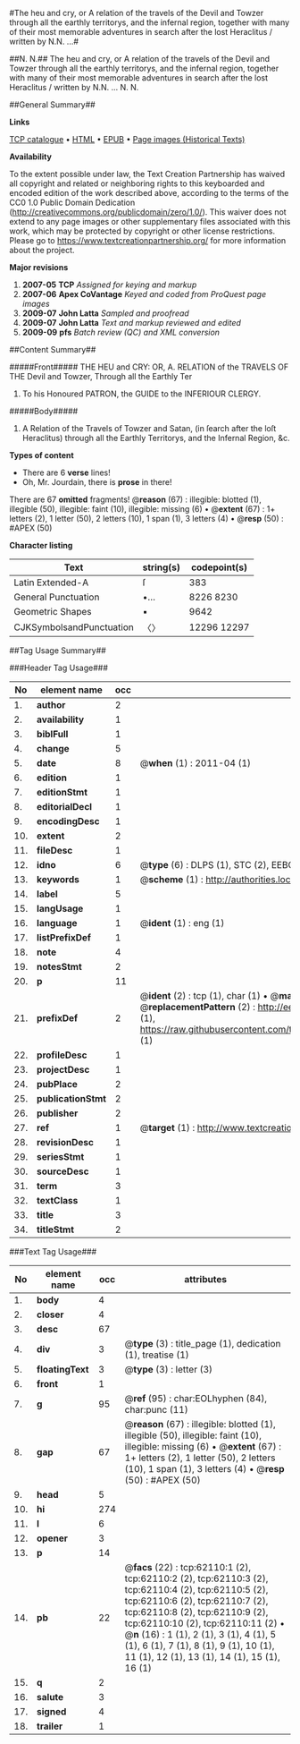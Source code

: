#The heu and cry, or A relation of the travels of the Devil and Towzer through all the earthly territorys, and the infernal region, together with many of their most memorable adventures in search after the lost Heraclitus / written by N.N. ...#

##N. N.##
The heu and cry, or A relation of the travels of the Devil and Towzer through all the earthly territorys, and the infernal region, together with many of their most memorable adventures in search after the lost Heraclitus / written by N.N. ...
N. N.

##General Summary##

**Links**

[TCP catalogue](http://www.ota.ox.ac.uk/tcp/)  • 
[HTML](http://tei.it.ox.ac.uk/tcp/Texts-HTML/free/A52/A52738.html)  • 
[EPUB](http://tei.it.ox.ac.uk/tcp/Texts-EPUB/free/A52/A52738.epub) • 
[Page images (Historical Texts)](https://historicaltexts.jisc.ac.uk/eebo-12442138e)

**Availability**

To the extent possible under law, the Text Creation Partnership has waived all copyright and related or neighboring rights to this keyboarded and encoded edition of the work described above, according to the terms of the CC0 1.0 Public Domain Dedication (http://creativecommons.org/publicdomain/zero/1.0/). This waiver does not extend to any page images or other supplementary files associated with this work, which may be protected by copyright or other license restrictions. Please go to https://www.textcreationpartnership.org/ for more information about the project.

**Major revisions**

1. __2007-05__ __TCP__ *Assigned for keying and markup*
1. __2007-06__ __Apex CoVantage__ *Keyed and coded from ProQuest page images*
1. __2009-07__ __John Latta__ *Sampled and proofread*
1. __2009-07__ __John Latta__ *Text and markup reviewed and edited*
1. __2009-09__ __pfs__ *Batch review (QC) and XML conversion*

##Content Summary##

#####Front#####
THE HEU and CRY: OR, A. RELATION of the TRAVELS OF THE Devil and Towzer, Through all the Earthly Ter
1. To his Honoured PATRON, the GUIDE to the INFERIOUR CLERGY.

#####Body#####

1. A Relation of the Travels of Towzer and Satan, (in ſearch after the loſt Heraclitus) through all the Earthly Territorys, and the Infernal Region, &c.

**Types of content**

  * There are 6 **verse** lines!
  * Oh, Mr. Jourdain, there is **prose** in there!

There are 67 **omitted** fragments! 
 @__reason__ (67) : illegible: blotted (1), illegible (50), illegible: faint (10), illegible: missing (6)  •  @__extent__ (67) : 1+ letters (2), 1 letter (50), 2 letters (10), 1 span (1), 3 letters (4)  •  @__resp__ (50) : #APEX (50)

**Character listing**


|Text|string(s)|codepoint(s)|
|---|---|---|
|Latin Extended-A|ſ|383|
|General Punctuation|•…|8226 8230|
|Geometric Shapes|▪|9642|
|CJKSymbolsandPunctuation|〈〉|12296 12297|

##Tag Usage Summary##

###Header Tag Usage###

|No|element name|occ|attributes|
|---|---|---|---|
|1.|__author__|2||
|2.|__availability__|1||
|3.|__biblFull__|1||
|4.|__change__|5||
|5.|__date__|8| @__when__ (1) : 2011-04 (1)|
|6.|__edition__|1||
|7.|__editionStmt__|1||
|8.|__editorialDecl__|1||
|9.|__encodingDesc__|1||
|10.|__extent__|2||
|11.|__fileDesc__|1||
|12.|__idno__|6| @__type__ (6) : DLPS (1), STC (2), EEBO-CITATION (1), OCLC (1), VID (1)|
|13.|__keywords__|1| @__scheme__ (1) : http://authorities.loc.gov/ (1)|
|14.|__label__|5||
|15.|__langUsage__|1||
|16.|__language__|1| @__ident__ (1) : eng (1)|
|17.|__listPrefixDef__|1||
|18.|__note__|4||
|19.|__notesStmt__|2||
|20.|__p__|11||
|21.|__prefixDef__|2| @__ident__ (2) : tcp (1), char (1)  •  @__matchPattern__ (2) : ([0-9\-]+):([0-9IVX]+) (1), (.+) (1)  •  @__replacementPattern__ (2) : http://eebo.chadwyck.com/downloadtiff?vid=$1&page=$2 (1), https://raw.githubusercontent.com/textcreationpartnership/Texts/master/tcpchars.xml#$1 (1)|
|22.|__profileDesc__|1||
|23.|__projectDesc__|1||
|24.|__pubPlace__|2||
|25.|__publicationStmt__|2||
|26.|__publisher__|2||
|27.|__ref__|1| @__target__ (1) : http://www.textcreationpartnership.org/docs/. (1)|
|28.|__revisionDesc__|1||
|29.|__seriesStmt__|1||
|30.|__sourceDesc__|1||
|31.|__term__|3||
|32.|__textClass__|1||
|33.|__title__|3||
|34.|__titleStmt__|2||


###Text Tag Usage###

|No|element name|occ|attributes|
|---|---|---|---|
|1.|__body__|4||
|2.|__closer__|4||
|3.|__desc__|67||
|4.|__div__|3| @__type__ (3) : title_page (1), dedication (1), treatise (1)|
|5.|__floatingText__|3| @__type__ (3) : letter (3)|
|6.|__front__|1||
|7.|__g__|95| @__ref__ (95) : char:EOLhyphen (84), char:punc (11)|
|8.|__gap__|67| @__reason__ (67) : illegible: blotted (1), illegible (50), illegible: faint (10), illegible: missing (6)  •  @__extent__ (67) : 1+ letters (2), 1 letter (50), 2 letters (10), 1 span (1), 3 letters (4)  •  @__resp__ (50) : #APEX (50)|
|9.|__head__|5||
|10.|__hi__|274||
|11.|__l__|6||
|12.|__opener__|3||
|13.|__p__|14||
|14.|__pb__|22| @__facs__ (22) : tcp:62110:1 (2), tcp:62110:2 (2), tcp:62110:3 (2), tcp:62110:4 (2), tcp:62110:5 (2), tcp:62110:6 (2), tcp:62110:7 (2), tcp:62110:8 (2), tcp:62110:9 (2), tcp:62110:10 (2), tcp:62110:11 (2)  •  @__n__ (16) : 1 (1), 2 (1), 3 (1), 4 (1), 5 (1), 6 (1), 7 (1), 8 (1), 9 (1), 10 (1), 11 (1), 12 (1), 13 (1), 14 (1), 15 (1), 16 (1)|
|15.|__q__|2||
|16.|__salute__|3||
|17.|__signed__|4||
|18.|__trailer__|1||
